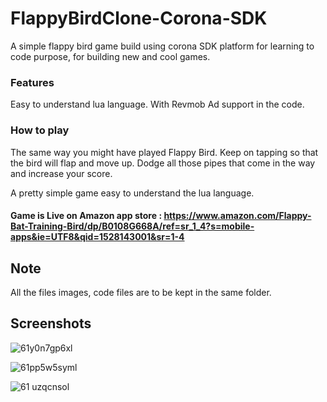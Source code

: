 # FlappyBirdClone-Corona-SDK

A simple flappy bird game build using corona SDK platform for learning to code purpose, for building new and cool games.

### Features
Easy to understand lua language.
With Revmob Ad support in the code.

### How to play
The same way you might have played Flappy Bird.
Keep on tapping so that the bird will flap and move up.
Dodge all those pipes that come in the way and increase your score.

A pretty simple game easy to understand the lua language.

#### Game is Live on Amazon app store : https://www.amazon.com/Flappy-Bat-Training-Bird/dp/B0108G668A/ref=sr_1_4?s=mobile-apps&ie=UTF8&qid=1528143001&sr=1-4

## Note 
All the files images, code files are to be kept in the same folder.

## Screenshots
![61y0n7gp6xl](https://user-images.githubusercontent.com/15246084/40939193-9745605a-6861-11e8-9e15-758146a29817.png)

![61pp5w5syml](https://user-images.githubusercontent.com/15246084/40939201-9d5f1a4e-6861-11e8-9295-450abaa8789b.png)

![61 uzqcnsol](https://user-images.githubusercontent.com/15246084/40939213-a378335c-6861-11e8-95ba-2351a6b09259.png)
